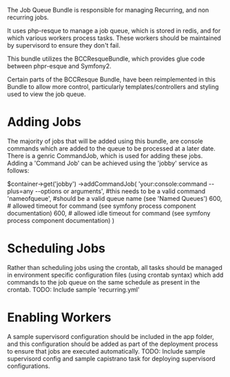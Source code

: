 The Job Queue Bundle is responsible for managing Recurring, and non recurring jobs.

It uses php-resque to manage a job queue, which is stored in redis, and for which various workers process tasks.
These workers should be maintained by supervisord to ensure they don't fail.

This bundle utilizes the BCCResqueBundle, which provides glue code between phpr-esque and Symfony2.

Certain parts of the BCCResque Bundle, have been reimplemented in this Bundle to allow more control, particularly templates/controllers and styling used to view the job queue.

Adding Jobs
============

The majority of jobs that will be added using this bundle, are console commands which are added to the queue to be processed at a later date. There is a genric CommandJob, which is used for adding these jobs. Adding a 'Command Job' can be achieved using the 'jobby' service as follows:

$container->get('jobby')
	->addCommandJob(
		'your:console:command --plus=any --options or arguments', #this needs to be a valid command
		'nameofqueue', #should be a valid queue name (see 'Named Queues')
		600, # allowed timeout for command (see symfony process component documentation)
		600, # allowed idle timeout for command (see symfony process component documentation)
	)

Scheduling Jobs
===============

Rather than scheduling jobs using the crontab, all tasks should be managed in environment specific configuration files (using crontab syntax) which add commands to the job queue on the same schedule as present in the crontab.
TODO: Include sample 'recurring.yml'

Enabling Workers
================
A sample supervisord configuration should be included in the app folder, and this configuration should be added as part of the deployment process to ensure that jobs are executed automatically.
TODO: Include sample supervisord config and sample capistrano task for deploying supervisord configurations.
